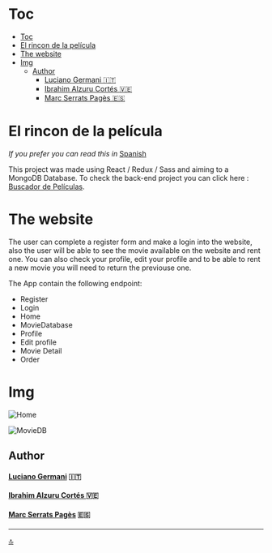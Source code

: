 # Toc

- [Toc](#toc)
- [El rincon de la película](#el-rincon-de-la-película)
- [The website](#the-website)
- [Img](#img)
  - [Author](#author)
      - [Luciano Germani :it:](#luciano-germani-it)
      - [Ibrahim Alzuru Cortés  :venezuela:](#ibrahim-alzuru-cortés--venezuela)
      - [Marc Serrats Pagès :es:](#marc-serrats-pagès-es)



# El rincon de la película

*If you prefer you can read this in* [Spanish](README-ESP.md)

This project was made using React / Redux / Sass and aiming to a MongoDB Database. To check the back-end project you can click here : [Buscador de Películas](https://github.com/Germanilu/Buscador-De-Peliculas).

# The website

The user can complete a register form and make a login into the website, also the user will be able to see the movie available on the website and rent one.
You can also check your profile, edit your profile and to be able to rent a new movie you will need to return the previouse one. 

The App contain the following endpoint:

- Register
- Login
- Home
- MovieDatabase
- Profile
- Edit profile
- Movie Detail
- Order


# Img

![Home](../rental-peliculas/src/img/Home.png)

![MovieDB](../rental-peliculas/src/img/movieDb.png)

## Author 	

#### [Luciano Germani](https://github.com/Germanilu) :it:
#### [Ibrahim Alzuru Cortés ](https://github.com/ibralzuru) :venezuela:
#### [Marc Serrats Pagès](https://github.com/pagesMp) :es:




---------------------

[:top:](#toc)
